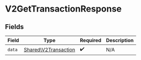 # V2GetTransactionResponse


## Fields

| Field                                                        | Type                                                         | Required                                                     | Description                                                  |
| ------------------------------------------------------------ | ------------------------------------------------------------ | ------------------------------------------------------------ | ------------------------------------------------------------ |
| `data`                                                       | [Shared\V2Transaction](../../Models/Shared/V2Transaction.md) | :heavy_check_mark:                                           | N/A                                                          |